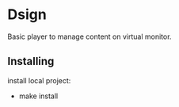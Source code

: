 # Dsign

Basic player to manage content on virtual monitor.

## Installing

install local project:

* make install

